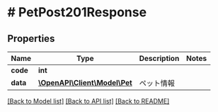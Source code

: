 # # PetPost201Response

## Properties

Name | Type | Description | Notes
------------ | ------------- | ------------- | -------------
**code** | **int** |  |
**data** | [**\OpenAPI\Client\Model\Pet**](Pet.md) | ペット情報 |

[[Back to Model list]](../../README.md#models) [[Back to API list]](../../README.md#endpoints) [[Back to README]](../../README.md)
